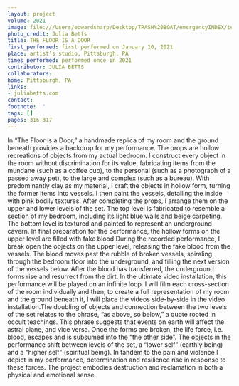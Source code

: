 ```yaml
---
layout: project
volume: 2021
image: file:///Users/edwardsharp/Desktop/TRASH%20BOAT/emergencyINDEX/ten_plus/guts/Links/1664893001371__The_Floor_is_a_Door--Julia_Betts.jpg
photo_credit: Julia Betts
title: THE FLOOR IS A DOOR
first_performed: first performed on January 10, 2021
place: artist’s studio, Pittsburgh, PA
times_performed: performed once in 2021
contributor: JULIA BETTS
collaborators:
home: Pittsburgh, PA
links:
- juliabetts.com
contact:
footnote: ''
tags: []
pages: 316-317
---
```

In “The Floor is a Door,” a handmade replica of my room and the ground beneath provides a backdrop for my performance. The props are hollow recreations of objects from my actual bedroom. I construct every object in the room without discrimination for its value, fabricating items from the mundane (such as a coffee cup), to the personal (such as a photograph of a passed away pet), to the large and complex (such as a bureau). With predominantly clay as my material, I craft the objects in hollow form, turning the former items into vessels. I then paint the vessels, detailing the inside with pink bodily textures. After completing the props, I arrange them on the upper and lower levels of the set. The top level is fabricated to resemble a section of my bedroom, including its light blue walls and beige carpeting. The bottom level is textured and painted to represent an underground cavern. In final preparation for the performance, the hollow forms on the upper level are filled with fake blood.During the recorded performance, I break open the objects on the upper level, releasing the fake blood from the vessels. The blood moves past the rubble of broken vessels, spiraling through the bedroom floor into the underground, and filling the next version of the vessels below. After the blood has transferred, the underground forms rise and resurrect from the dirt. In the ultimate video installation, this performance will be played on an infinite loop. I will film each cross-section of the room individually and then, to create a full representation of my room and the ground beneath it, I will place the videos side-by-side in the video installation.The doubling of objects and connection between the two levels of the set relates to the phrase, “as above, so below,” a quote rooted in occult teachings. This phrase suggests that events on earth will affect the astral plane, and vice versa. Once the forms are broken, the life force, i.e. blood, escapes and is subsumed into the “the other side”. The objects in the performance shift between levels of the set, a “lower self” (earthly being) and a “higher self” (spiritual being). In tandem to the pain and violence I depict in my performance, determination and resilience rise in response to these forces. The project embodies destruction and reclamation in both a physical and emotional sense.